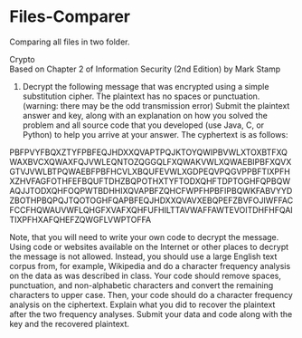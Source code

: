# Files-Comparer

Comparing all files in two folder.

Crypto  
Based on Chapter 2 of Information Security (2nd Edition) by Mark Stamp

1. Decrypt the following message that was encrypted using a simple substitution cipher. The plaintext has no spaces or punctuation. (warning: there may be the odd transmission error) Submit the plaintext answer and key, along with an explanation on how you solved the problem and all source code that you developed (use Java, C, or Python) to help you arrive at your answer. The cyphertext is as follows:

PBFPVYFBQXZTYFPBFEQJHDXXQVAPTPQJKTOYQWIPBVWLXTOXBTFXQWAXBVCXQWAXFQJVWLEQNTOZQGGQLFXQWAKVWLXQWAEBIPBFXQVXGTVJVWLBTPQWAEBFPBFHCVLXBQUFEVWLXGDPEQVPQGVPPBFTIXPFHXZHVFAGFOTHFEFBQUFTDHZBQPOTHXTYFTODXQHFTDPTOGHFQPBQWAQJJTODXQHFOQPWTBDHHIXQVAPBFZQHCFWPFHPBFIPBQWKFABVYYDZBOTHPBQPQJTQOTOGHFQAPBFEQJHDXXQVAVXEBQPEFZBVFOJIWFFACFCCFHQWAUVWFLQHGFXVAFXQHFUFHILTTAVWAFFAWTEVOITDHFHFQAITIXPFHXAFQHEFZQWGFLVWPTOFFA

Note, that you will need to write your own code to decrypt the message. Using code or websites available on the Internet or other places to decrypt the message is not allowed. Instead, you should use a large English text corpus from, for example, Wikipedia and do a character frequency analysis on the data as was described in class. Your code should remove spaces, punctuation, and non-alphabetic characters and convert the remaining characters to upper case. Then, your code should do a character frequency analysis on the ciphertext. Explain what you did to recover the plaintext after the two frequency analyses. Submit your data and code along with the key and the recovered plaintext.
